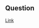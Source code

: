 ## Question
[Link](https://leetcode.com/problems/convert-sorted-array-to-binary-search-tree/description/)